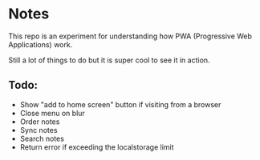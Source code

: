 # Notes
This repo is an experiment for understanding how PWA (Progressive Web Applications) work.

Still a lot of things to do but it is super cool to see it in action.


## Todo:

- Show "add to home screen" button if visiting from a browser
- Close menu on blur
- Order notes
- Sync notes
- Search notes
- Return error if exceeding the localstorage limit